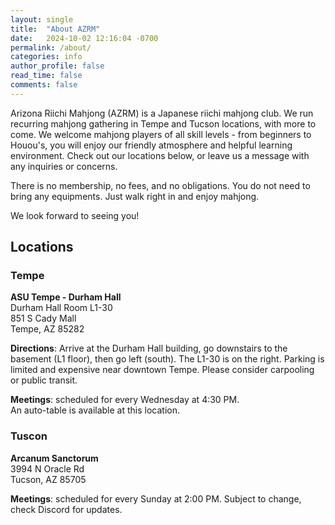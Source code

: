 ```yaml
---
layout: single
title:  "About AZRM"
date:   2024-10-02 12:16:04 -0700
permalink: /about/
categories: info
author_profile: false
read_time: false
comments: false
---
```


Arizona Riichi Mahjong (AZRM) is a Japanese riichi mahjong club. We run recurring mahjong gathering in Tempe and Tucson locations, with more to come.
We welcome mahjong players of all skill levels - from beginners to Houou's, you will enjoy our friendly atmosphere and helpful learning environment.
Check out our locations below, or leave us a message with any inquiries or concerns. 

There is no membership, no fees, and no obligations. You do not need to bring any equipments. Just walk right in and enjoy mahjong.

We look forward to seeing you!

## Locations

### Tempe

**ASU Tempe - Durham Hall**\
Durham Hall Room L1-30\
851 S Cady Mall\
Tempe, AZ 85282

**Directions**: Arrive at the Durham Hall building, go downstairs to the basement (L1 floor), then go left (south). The L1-30 is on the right.
Parking is limited and expensive near downtown Tempe. Please consider carpooling or public transit.

**Meetings**: scheduled for every Wednesday at 4:30 PM.\
An auto-table is available at this location.

### Tuscon

**Arcanum Sanctorum**\
3994 N Oracle Rd\
Tucson, AZ 85705

**Meetings**: scheduled for every Sunday at 2:00 PM. Subject to change, check Discord for updates.